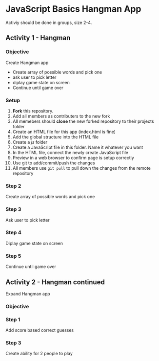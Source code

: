 # JavaScript Basics Hangman App
Activiy should be done in groups, size 2-4. 

## Activity 1 - Hangman

### Objective 

Create Hangman app

* Create array of possible words and pick one
* ask user to pick letter
* diplay game state on screen
* Continue until game over

### Setup

1. **Fork** this repository.
2. Add all members as contributers to the new fork
3. All memebers should **clone** the new forked repository to their projects folder
4. Create an HTML file for this app (index.html is fine)
5. Add the global structure into the HTML file
6. Create a *js* folder
7. Create a JavaScript file in this folder. Name it whatever you want
8. In the HTML file, connect the newly create JavaScript file
9. Preview in a web browser to confirm page is setup correctly
10. Use git to add/commit/push the changes
11. All members use `git pull` to pull down the changes from the remote repository

### Step 2

Create array of possible words and pick one

### Step 3 

Ask user to pick letter

### Step 4

Diplay game state on screen

### Step 5

Continue until game over



## Activity 2 - Hangman continued

Expand Hangman app

### Objective

### Step 1

Add score based correct guesses

### Step 3

Create ability for 2 people to play
